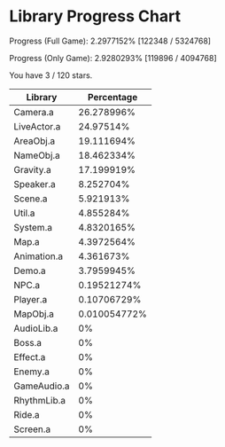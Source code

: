 # Library Progress Chart
Progress (Full Game): 2.2977152% [122348 / 5324768]

Progress (Only Game): 2.9280293% [119896 / 4094768]

You have 3 / 120 stars.



| Library | Percentage |
| ------------- | ------------- |
| Camera.a | 26.278996% |
| LiveActor.a | 24.97514% |
| AreaObj.a | 19.111694% |
| NameObj.a | 18.462334% |
| Gravity.a | 17.199919% |
| Speaker.a | 8.252704% |
| Scene.a | 5.921913% |
| Util.a | 4.855284% |
| System.a | 4.8320165% |
| Map.a | 4.3972564% |
| Animation.a | 4.361673% |
| Demo.a | 3.7959945% |
| NPC.a | 0.19521274% |
| Player.a | 0.10706729% |
| MapObj.a | 0.010054772% |
| AudioLib.a | 0% |
| Boss.a | 0% |
| Effect.a | 0% |
| Enemy.a | 0% |
| GameAudio.a | 0% |
| RhythmLib.a | 0% |
| Ride.a | 0% |
| Screen.a | 0% |
